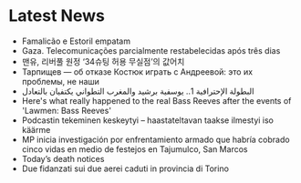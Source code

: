 # Latest News
-  Famalicão e Estoril empatam
-  Gaza. Telecomunicações parcialmente restabelecidas após três dias
-  맨유, 리버풀 원정 ‘34슈팅 허용 무실점’의 값어치
-  Тарпищев — об отказе Костюк играть с Андреевой: это их проблемы, не наши
-  البطولة الإحترافية 1.. يوسفية برشيد والمغرب التطواني يكتفيان بالتعادل
-  Here's what really happened to the real Bass Reeves after the events of 'Lawmen: Bass Reeves'
-  Podcastin tekeminen keskeytyi – haastateltavan taakse ilmestyi iso käärme
-  MP inicia investigación por enfrentamiento armado que habría cobrado cinco vidas en medio de festejos en Tajumulco, San Marcos
-  Today’s death notices
-  Due fidanzati sui due aerei caduti in provincia di Torino
